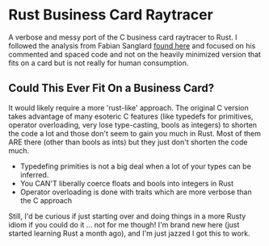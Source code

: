 # Rust Business Card Raytracer
A verbose and messy port of the C business card raytracer to Rust. I followed the analysis from Fabian Sanglard
[found here](https://fabiensanglard.net/rayTracing_back_of_business_card/) and focused on his commented and spaced
code and not on the heavily minimized version that fits on a card but is not really for human consumption.

## Could This Ever Fit On a Business Card?
It would likely require a more 'rust-like' approach. The original C version takes advantage of many esoteric C
features (like typedefs for primitives, operator overloading, very lose type-casting, bools as integers) to shorten
the code a lot and those don't seem to gain you much in Rust. Most of them ARE there (other than bools as ints) but
they just don't shorten the code much.

- Typedefing primities is not a big deal when a lot of your types can be inferred.
- You CAN'T liberally coerce floats and bools into integers in Rust
- Operator overloading is done with traits which are more verbose than the C approach

Still, I'd be curious if just starting over and doing things in a more Rusty idiom if you could do it ... not for
me though! I'm brand new here (just started learning Rust a month ago), and I'm just jazzed I got this to work.
